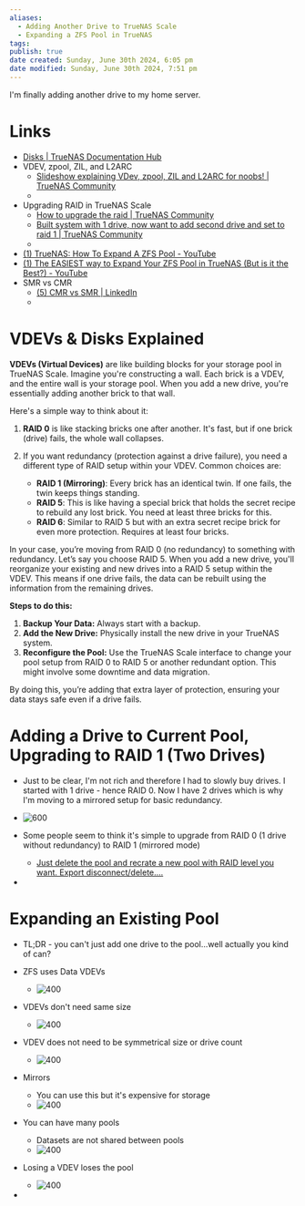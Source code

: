```yaml
---
aliases:
  - Adding Another Drive to TrueNAS Scale
  - Expanding a ZFS Pool in TrueNAS
tags: 
publish: true
date created: Sunday, June 30th 2024, 6:05 pm
date modified: Sunday, June 30th 2024, 7:51 pm
---
```


I'm finally adding another drive to my home server.

# Links
- [Disks | TrueNAS Documentation Hub](https://www.truenas.com/docs/scale/scaletutorials/storage/disks/)
- VDEV, zpool, ZIL, and L2ARC
	- [Slideshow explaining VDev, zpool, ZIL and L2ARC for noobs! | TrueNAS Community](https://www.truenas.com/community/threads/slideshow-explaining-vdev-zpool-zil-and-l2arc-for-noobs.7775/)
	- 
- Upgrading RAID in TrueNAS Scale
	- [How to upgrade the raid | TrueNAS Community](https://www.truenas.com/community/threads/how-to-upgrade-the-raid.115473/)
	- [Built system with 1 drive, now want to add second drive and set to raid 1 | TrueNAS Community](https://www.truenas.com/community/threads/built-system-with-1-drive-now-want-to-add-second-drive-and-set-to-raid-1.6832/)
	- 
- [(1) TrueNAS: How To Expand A ZFS Pool - YouTube](https://www.youtube.com/watch?v=11bWnvCwTOU)
- [(1) The EASIEST way to Expand Your ZFS Pool in TrueNAS (But is it the Best?) - YouTube](https://www.youtube.com/watch?v=Uzk6Janio0g) 
- SMR vs CMR
	- [(5) CMR vs SMR | LinkedIn](https://www.linkedin.com/pulse/cmr-vssmr-ben-moore/)
	- 

# VDEVs & Disks Explained
**VDEVs (Virtual Devices)** are like building blocks for your storage pool in TrueNAS Scale. Imagine you're constructing a wall. Each brick is a VDEV, and the entire wall is your storage pool. When you add a new drive, you're essentially adding another brick to that wall.

Here's a simple way to think about it:

1. **RAID 0** is like stacking bricks one after another. It's fast, but if one brick (drive) fails, the whole wall collapses.
    
2. If you want redundancy (protection against a drive failure), you need a different type of RAID setup within your VDEV. Common choices are:
    
    - **RAID 1 (Mirroring)**: Every brick has an identical twin. If one fails, the twin keeps things standing.
    - **RAID 5**: This is like having a special brick that holds the secret recipe to rebuild any lost brick. You need at least three bricks for this.
    - **RAID 6**: Similar to RAID 5 but with an extra secret recipe brick for even more protection. Requires at least four bricks.

In your case, you’re moving from RAID 0 (no redundancy) to something with redundancy. Let’s say you choose RAID 5. When you add a new drive, you'll reorganize your existing and new drives into a RAID 5 setup within the VDEV. This means if one drive fails, the data can be rebuilt using the information from the remaining drives.

**Steps to do this:**

1. **Backup Your Data:** Always start with a backup.
2. **Add the New Drive:** Physically install the new drive in your TrueNAS system.
3. **Reconfigure the Pool:** Use the TrueNAS Scale interface to change your pool setup from RAID 0 to RAID 5 or another redundant option. This might involve some downtime and data migration.

By doing this, you’re adding that extra layer of protection, ensuring your data stays safe even if a drive fails.
# Adding a Drive to Current Pool, Upgrading to RAID 1 (Two Drives)

- Just to be clear, I'm not rich and therefore I had to slowly buy drives.  I started with 1 drive - hence RAID 0.  Now I have 2 drives which is why I'm moving to a mirrored setup for basic redundancy.

- ![600](_attachments/TrueNAS%20Scale%20RAID%20Setup/IMG-20240630195146461.png)

- Some people seem to think it's simple to upgrade from RAID 0 (1 drive without redundancy) to RAID 1 (mirrored mode)
	- [Just delete the pool and recrate a new pool with RAID level you want. Export disconnect/delete....](https://www.truenas.com/community/threads/how-to-upgrade-the-raid.115473/)
- 
# Expanding an Existing Pool
- TL;DR - you can't just add one drive to the pool...well actually you kind of can?

- ZFS uses Data VDEVs
	- ![400](_attachments/TrueNAS%20Scale%20RAID%20Setup/IMG-20240630195146526.png)
- VDEVs don't need same size
	- ![400](_attachments/TrueNAS%20Scale%20RAID%20Setup/IMG-20240630195146576.png)
- VDEV does not need to be symmetrical size or drive count
	- ![400](_attachments/TrueNAS%20Scale%20RAID%20Setup/IMG-20240630195146623.png)
- Mirrors
	- You can use this but it's expensive for storage
	- ![400](_attachments/TrueNAS%20Scale%20RAID%20Setup/IMG-20240630195146696.png)
- You can have many pools
	- Datasets are not shared between pools
	- ![400](_attachments/TrueNAS%20Scale%20RAID%20Setup/IMG-20240630195146794.png)
- Losing a VDEV loses the pool
	- ![400](_attachments/TrueNAS%20Scale%20RAID%20Setup/IMG-20240630195146857.png)
- 